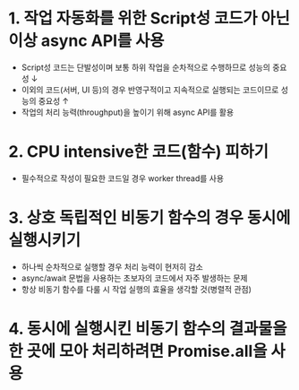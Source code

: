 # 1. 작업 자동화를 위한 Script성 코드가 아닌 이상 async API를 사용
- Script성 코드는 단발성이며 보통 하위 작업을 순차적으로 수행하므로 성능의 중요성 ↓
- 이외의 코드(서버, UI 등)의 경우 반영구적이고 지속적으로 실행되는 코드이므로 성능의 중요성 ↑
- 작업의 처리 능력(throughput)을 높이기 위해 async API를 활용

# 2. CPU intensive한 코드(함수) 피하기
- 필수적으로 작성이 필요한 코드일 경우 worker thread를 사용

# 3. 상호 독립적인 비동기 함수의 경우 동시에 실행시키기
- 하나씩 순차적으로 실행할 경우 처리 능력이 현저히 감소
- async/await 문법을 사용하는 초보자의 코드에서 자주 발생하는 문제
- 항상 비동기 함수를 다룰 시 작업 실행의 효율을 생각할 것(병렬적 관점)

# 4. 동시에 실행시킨 비동기 함수의 결과물을 한 곳에 모아 처리하려면 Promise.all을 사용